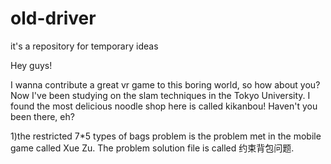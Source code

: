 # old-driver
it's a repository for temporary ideas

Hey guys!

I wanna contribute a great vr game to this boring world, so how about you?
Now I've been studying on the slam techniques in the Tokyo University. I found the most delicious noodle shop here is called 
kikanbou! Haven't you been there, eh?

1)the restricted 7*5 types of bags problem is the problem met in the mobile game called Xue Zu.
The problem solution file is called 约束背包问题.
